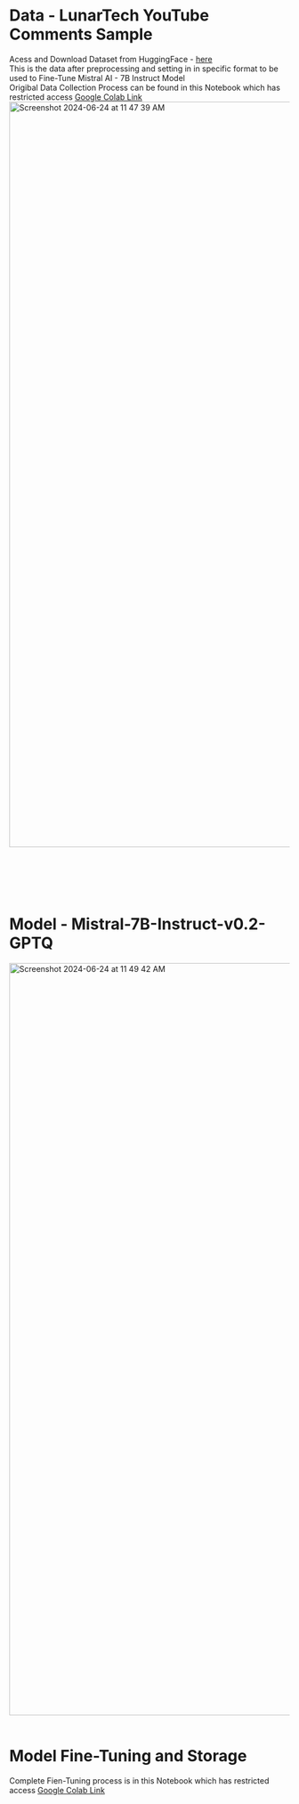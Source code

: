 # Data - LunarTech YouTube Comments Sample 
Acess and Download Dataset from HuggingFace - <a href = "https://huggingface.co/datasets/TatevK/lunartech-youtube-comments"> here </a>
<br>
This is the data after preprocessing and setting in in specific format to be used to Fine-Tune Mistral AI - 7B Instruct Model
<br>
Origibal Data Collection Process can be found in this Notebook which has restricted access <a href = "https://colab.research.google.com/drive/12XbgpfnLeIADYVaneeS_snB4ZP0OBU38?usp=sharing"> Google Colab Link</a>
<br>
<img width="1339" alt="Screenshot 2024-06-24 at 11 47 39 AM" src="https://github.com/TatevKaren/CaseStudies/assets/76843403/e59ee3a0-fb0c-49c5-81e5-6f7edb936db2">


<br>
<br>
<br>
<br>

# Model - Mistral-7B-Instruct-v0.2-GPTQ
<img width="1351" alt="Screenshot 2024-06-24 at 11 49 42 AM" src="https://github.com/TatevKaren/CaseStudies/assets/76843403/1e54e085-7376-4675-a5b1-633ea382328d">


<br>
<br>


# Model Fine-Tuning and Storage
Complete Fien-Tuning process is in this Notebook which has restricted access <a href = "https://colab.research.google.com/drive/12XbgpfnLeIADYVaneeS_snB4ZP0OBU38?usp=sharing](https://colab.research.google.com/drive/1ZZ9yzky9l7colGH_R48K6E8yOyMEnoUB?usp=sharing)"> Google Colab Link</a>
